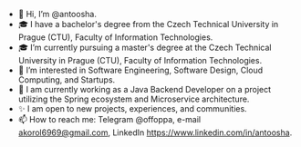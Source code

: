 - 👋 Hi, I’m @antoosha.
-  :mortar_board: I have a bachelor's degree from the Czech Technical University in Prague (CTU), Faculty of Information Technologies.
-  :mortar_board: I’m currently pursuing a master's degree at the Czech Technical University in Prague (CTU), Faculty of Information Technologies.
- 👀 I’m interested in Software Engineering, Software Design, Cloud Computing, and Startups.
- 🌱 I am currently working as a Java Backend Developer on a project utilizing the Spring ecosystem and Microservice architecture.
- :sparkles: I am open to new projects, experiences, and communities.
- 📫 How to reach me: Telegram @offoppa, e-mail akorol6969@gmail.com, LinkedIn https://www.linkedin.com/in/antoosha.
<!---
antoosha/antoosha is a ✨ special ✨ repository because its `README.md` (this file) appears on your GitHub profile.
You can click the Preview link to take a look at your changes.
--->

